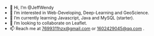 - 👋 Hi, I’m @JeffWendy
- 👀 I’m interested in Web-Developing, Deep-Learning and GeoScience.
- 🌱 I’m currently learning Javascript, Java and MySQL (starter).
- 💞️ I’m looking to collaborate on Leaflet.
- 📫 Reach me at 7699311hzx@gmail.com or 1602429045@qq.com .
